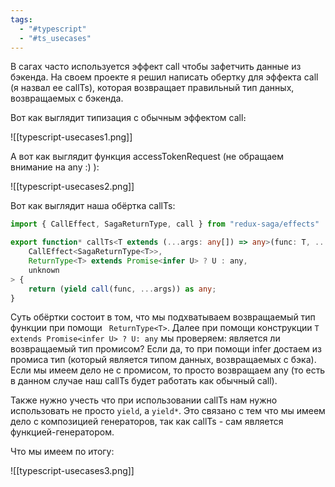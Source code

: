 ```yaml
---
tags:
  - "#typescript"
  - "#ts_usecases"
---
```



В сагах часто используется эффект call чтобы зафетчить данные из бэкенда. На своем проекте я решил написать обертку для эффекта call (я назвал ее callTs), которая возвращает правильный тип данных, возвращаемых с бэкенда.

Вот как выглядит типизация с обычным эффектом call։

![[typescript-usecases1.png]]

А вот как выглядит функция accessTokenRequest (не обращаем внимание на any :) ):

![[typescript-usecases2.png]]

Вот как выглядит наша обёртка callTs:

```ts
import { CallEffect, SagaReturnType, call } from "redux-saga/effects"

export function* callTs<T extends (...args: any[]) => any>(func: T, ...args: Parameters<T>): Generator<
    CallEffect<SagaReturnType<T>>,
    ReturnType<T> extends Promise<infer U> ? U : any,
    unknown
> {
    return (yield call(func, ...args)) as any;
}
```

Суть обёртки состоит в том, что мы подхватываем возвращаемый тип функции при помощи ```
ReturnType<T>```. Далее при помощи конструкции ```T extends Promise<infer U> ? U: any```
мы проверяем: является ли возвращаемый тип промисом? Если да, то при помощи infer достаем из промиса тип (который является типом данных, возвращаемых с бэка). Если мы имеем дело не с промисом, то просто возвращаем any (то есть в данном случае наш callTs будет работать как обычный call).

Также нужно учесть что при использовании callTs нам нужно использовать не просто ``yield``, а `yield*`. Это связано с тем что мы имеем дело с композицией генераторов, так как callTs - сам является функцией-генератором.

Что мы имеем по итогу:

![[typescript-usecases3.png]]